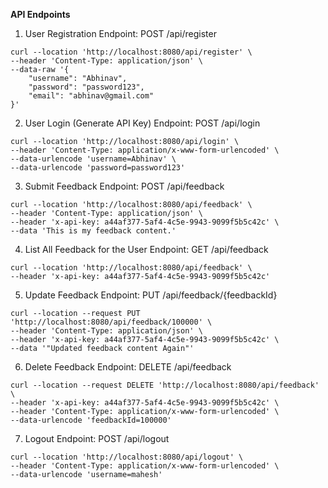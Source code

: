 **API Endpoints**
1. User Registration
Endpoint: POST /api/register

```
curl --location 'http://localhost:8080/api/register' \
--header 'Content-Type: application/json' \
--data-raw '{
    "username": "Abhinav",
    "password": "password123",
    "email": "abhinav@gmail.com"
}'
```
2. User Login (Generate API Key)
Endpoint: POST /api/login

```
curl --location 'http://localhost:8080/api/login' \
--header 'Content-Type: application/x-www-form-urlencoded' \
--data-urlencode 'username=Abhinav' \
--data-urlencode 'password=password123'
```

3. Submit Feedback
Endpoint: POST /api/feedback

```
curl --location 'http://localhost:8080/api/feedback' \
--header 'Content-Type: application/json' \
--header 'x-api-key: a44af377-5af4-4c5e-9943-9099f5b5c42c' \
--data 'This is my feedback content.'
```

4. List All Feedback for the User
Endpoint: GET /api/feedback

```
curl --location 'http://localhost:8080/api/feedback' \
--header 'x-api-key: a44af377-5af4-4c5e-9943-9099f5b5c42c'
```
5. Update Feedback
Endpoint: PUT /api/feedback/{feedbackId}

```
curl --location --request PUT 'http://localhost:8080/api/feedback/100000' \
--header 'Content-Type: application/json' \
--header 'x-api-key: a44af377-5af4-4c5e-9943-9099f5b5c42c' \
--data '"Updated feedback content Again"'
```

6. Delete Feedback
Endpoint: DELETE /api/feedback

```
curl --location --request DELETE 'http://localhost:8080/api/feedback' \
--header 'x-api-key: a44af377-5af4-4c5e-9943-9099f5b5c42c' \
--header 'Content-Type: application/x-www-form-urlencoded' \
--data-urlencode 'feedbackId=100000'
```

7. Logout
Endpoint: POST /api/logout

```
curl --location 'http://localhost:8080/api/logout' \
--header 'Content-Type: application/x-www-form-urlencoded' \
--data-urlencode 'username=mahesh'
```
